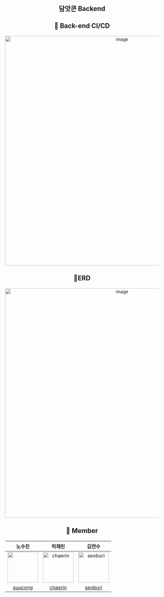 ## <p align="center"> 담앗콘 Backend </p>

## <p align="center"> 🚀 Back-end CI/CD </p>
<p align="center"><img width="750" alt="image" src="https://github.com/ITTA-DIV/Div-Backend/assets/109707230/404903e8-40eb-491e-b21e-4e6200eeae35"></p>

## <p align="center"> 📄ERD </p>
<p align="center"><img width="750" alt="image" src="https://github.com/ITTA-DIV/Div-Backend/assets/109707230/b5c448b9-1cef-4b7e-877a-fac49771a3cb"></p>

## <p align="center"> 🌈 Member</p>
|노수진|허채린|김연수|
|:--:|:--:|:--:|
|<img src="https://avatars.githubusercontent.com/u/109707230?v=4" width="100" height="100">|<img src="https://avatars.githubusercontent.com/u/100216331?v=4" alt="chaerin" width="100" height="100">|<img src="https://avatars.githubusercontent.com/u/88489815?v=4" alt="seoburi" width="100" height="100">|
|[suucong](https://github.com/suucong)|[chaerin](https://github.com/julia-heo)|[seoburi](https://github.com/seoburi)|
